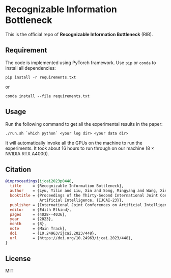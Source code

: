 # Recognizable Information Bottleneck

This is the official repo of **Recognizable Information Bottleneck** (RIB).

## Requirement

The code is implemented using PyTorch framework. Use `pip` or `conda` to install all dependencies:
```shell
pip install -r requirements.txt
```
or
```shell
conda install --file requirements.txt
```
## Usage

Run the following command to get all the experimental results in the paper:
```shell
./run.sh `which python` <your log dir> <your data dir>
```
It will automatically invoke all the GPUs on the machine to run the experiments. 
It took about 16 hours to run through on our machine (8 × NVIDIA RTX A4000).

## Citation

```bibtex
@inproceedings{ijcai2023p0448,
  title     = {Recognizable Information Bottleneck},
  author    = {Lyu, Yilin and Liu, Xin and Song, Mingyang and Wang, Xinyue and Peng, Yaxin and Zeng, Tieyong and Jing, Liping},
  booktitle = {Proceedings of the Thirty-Second International Joint Conference on
               Artificial Intelligence, {IJCAI-23}},
  publisher = {International Joint Conferences on Artificial Intelligence Organization},
  editor    = {Edith Elkind},
  pages     = {4028--4036},
  year      = {2023},
  month     = {8},
  note      = {Main Track},
  doi       = {10.24963/ijcai.2023/448},
  url       = {https://doi.org/10.24963/ijcai.2023/448},
}
```

## License
MIT
